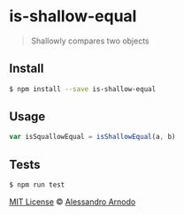 # is-shallow-equal

> Shallowly compares two objects

## Install

```sh
$ npm install --save is-shallow-equal
```

## Usage

```js
var isSquallowEqual = isShallowEqual(a, b)
```

## Tests

```sh
$ npm run test
```


[MIT License](LICENSE.md) © [Alessandro Arnodo](https://alessandro.arnodo.net/)
